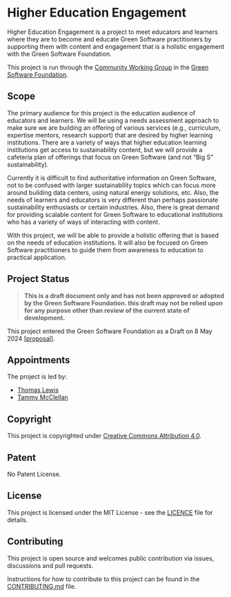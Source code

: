 # Higher Education Engagement

Higher Education Engagement is a project to meet educators and learners where they are to become and educate Green Software practitioners by supporting them with content and engagement that is a holistic engagement with the Green Software Foundation.

This project is run through the [Community Working Group](https://github.com/Green-Software-Foundation/community-wg) in the [Green Software Foundation](https://greensoftware.foundation).

## Scope
The primary audience for this project is the education audience of educators and learners. We will be using a needs assessment approach to make sure we are building an offering of various services (e.g., curriculum, expertise mentors, research support) that are desired by higher learning institutions. There are a variety of ways that higher education learning institutions get access to sustainability content, but we will provide a cafeteria plan of offerings that focus on Green Software (and not “Big S” sustainability).

Currently it is difficult to find authoritative information on Green Software, not to be confused with larger sustainability topics which can focus more around building data centers, using natural energy solutions, etc. Also, the needs of learners and educators is very different than perhaps passionate sustainability enthusiasts or certain industries. Also, there is great demand for providing scalable content for Green Software to educational institutions who has a variety of ways of interacting with content. 

With this project, we will be able to provide a holistic offering that is based on the needs of education institutions. It will also be focused on Green Software practitioners to guide them from awareness to education to practical application.

## Project Status

> **This is a draft document only and has not been approved or adopted by the Green Software Foundation. this draft may not be relied upon for any purpose other than review of the current state of development.**

This project entered the Green Software Foundation as a Draft on 8 May 2024 [[proposal](https://github.com/Green-Software-Foundation/projects/issues/83)]. 

## Appointments

The project is led by:

* [Thomas Lewis](https://github.com/tholewis)
* [Tammy McClellan](https://github.com/tmcclell)

## Copyright
This project is copyrighted under [Creative Commons Attribution 4.0](https://creativecommons.org/licenses/by/4.0/).

## Patent
No Patent License.

## License
This project is licensed under the MIT License - see the [LICENCE](LICENCE) file for details.

## Contributing
This project is open source and welcomes public contribution via issues, discussions and pull requests.

Instructions for how to contribute to this project can be found in the [CONTRIBUTING.md](CONTRIBUTING.md) file.

